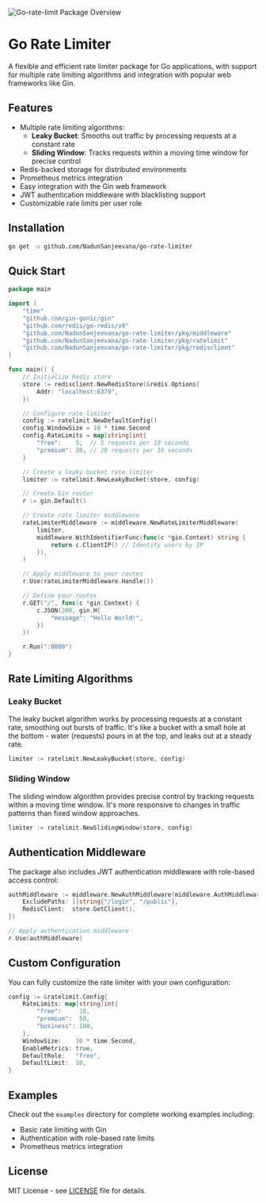 ![Go-rate-limit Package Overview](https://github.com/user-attachments/assets/3c8c1230-f95f-43d9-9529-56260dd08ace)


# Go Rate Limiter

A flexible and efficient rate limiter package for Go applications, with support for multiple rate limiting algorithms and integration with popular web frameworks like Gin.

## Features

- Multiple rate limiting algorithms:
  - **Leaky Bucket**: Smooths out traffic by processing requests at a constant rate
  - **Sliding Window**: Tracks requests within a moving time window for precise control
- Redis-backed storage for distributed environments
- Prometheus metrics integration
- Easy integration with the Gin web framework
- JWT authentication middleware with blacklisting support
- Customizable rate limits per user role

## Installation

```bash
go get -u github.com/NadunSanjeevana/go-rate-limiter
```

## Quick Start

```go
package main

import (
	"time"
	"github.com/gin-gonic/gin"
	"github.com/redis/go-redis/v9"
	"github.com/NadunSanjeevana/go-rate-limiter/pkg/middleware"
	"github.com/NadunSanjeevana/go-rate-limiter/pkg/ratelimit"
	"github.com/NadunSanjeevana/go-rate-limiter/pkg/redisclient"
)

func main() {
	// Initialize Redis store
	store := redisclient.NewRedisStore(&redis.Options{
		Addr: "localhost:6379",
	})

	// Configure rate limiter
	config := ratelimit.NewDefaultConfig()
	config.WindowSize = 10 * time.Second
	config.RateLimits = map[string]int{
		"free":    5,  // 5 requests per 10 seconds
		"premium": 20, // 20 requests per 10 seconds
	}

	// Create a leaky bucket rate limiter
	limiter := ratelimit.NewLeakyBucket(store, config)

	// Create Gin router
	r := gin.Default()

	// Create rate limiter middleware
	rateLimiterMiddleware := middleware.NewRateLimiterMiddleware(
		limiter,
		middleware.WithIdentifierFunc(func(c *gin.Context) string {
			return c.ClientIP() // Identify users by IP
		}),
	)

	// Apply middleware to your routes
	r.Use(rateLimiterMiddleware.Handle())

	// Define your routes
	r.GET("/", func(c *gin.Context) {
		c.JSON(200, gin.H{
			"message": "Hello World!",
		})
	})

	r.Run(":8080")
}
```

## Rate Limiting Algorithms

### Leaky Bucket

The leaky bucket algorithm works by processing requests at a constant rate, smoothing out bursts of traffic. It's like a bucket with a small hole at the bottom - water (requests) pours in at the top, and leaks out at a steady rate.

```go
limiter := ratelimit.NewLeakyBucket(store, config)
```

### Sliding Window

The sliding window algorithm provides precise control by tracking requests within a moving time window. It's more responsive to changes in traffic patterns than fixed window approaches.

```go
limiter := ratelimit.NewSlidingWindow(store, config)
```

## Authentication Middleware

The package also includes JWT authentication middleware with role-based access control:

```go
authMiddleware := middleware.NewAuthMiddleware(middleware.AuthMiddlewareOptions{
    ExcludePaths: []string{"/login", "/public"},
    RedisClient:  store.GetClient(),
})

// Apply authentication middleware
r.Use(authMiddleware)
```

## Custom Configuration

You can fully customize the rate limiter with your own configuration:

```go
config := &ratelimit.Config{
    RateLimits: map[string]int{
        "free":     10,
        "premium":  50,
        "business": 100,
    },
    WindowSize:    30 * time.Second,
    EnableMetrics: true,
    DefaultRole:   "free",
    DefaultLimit:  10,
}
```

## Examples

Check out the `examples` directory for complete working examples including:

- Basic rate limiting with Gin
- Authentication with role-based rate limits
- Prometheus metrics integration

## License

MIT License - see [LICENSE](LICENSE) file for details.
